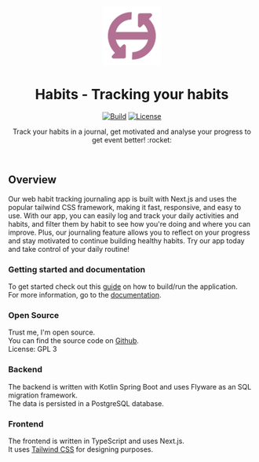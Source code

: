 <p align="center">
    <a href="https://github.com/bfhmea4/mea4_01_habits">
        <img height="120px" src="./assets/habits_logo_original.png" />
    </a>
    <h1 align="center">
        Habits - Tracking your habits
    </h1>
</p>

<p align="center">
  <a href="https://github.com/bfhmea4/mea4_01_habits/issues"><img
    src="https://img.shields.io/github/issues/bfhmea4/mea4_01_habits"
    alt="Build"
  /></a>
  <a href="https://github.com/bfhmea4/mea4_01_habits"><img
    src="https://img.shields.io/github/license/bfhmea4/mea4_01_habits"
    alt="License"
  /></a>
</p>

<p align="center">
  Track your habits in a journal, get motivated and analyse your progress to get event better! :rocket:
</p>

<br>

## Overview

Our web habit tracking journaling app is built with Next.js and uses the popular tailwind CSS framework, making it fast, responsive, and easy to use. With our app, you can easily log and track your daily activities and habits, and filter them by habit to see how you're doing and where you can improve. Plus, our journaling feature allows you to reflect on your progress and stay motivated to continue building healthy habits. Try our app today and take control of your daily routine!

### Getting started and documentation

To get started check out this [guide](https://bfhmea4.github.io/mea4_01_habits/getting-started/) on how to build/run the application.  
For more information, go to the [documentation](https://bfhmea4.github.io/mea4_01_habits/).

### Open Source

Trust me, I'm open source.  
You can find the source code on [Github](https://github.com/bfhmea4/mea4_01_habits).  
License: GPL 3

### Backend

The backend is written with Kotlin Spring Boot and uses Flyware as an SQL migration framework.  
The data is persisted in a PostgreSQL database. 

### Frontend

The frontend is written in TypeScript and uses Next.js.  
It uses [Tailwind CSS](https://tailwindcss.com/) for designing purposes.  
